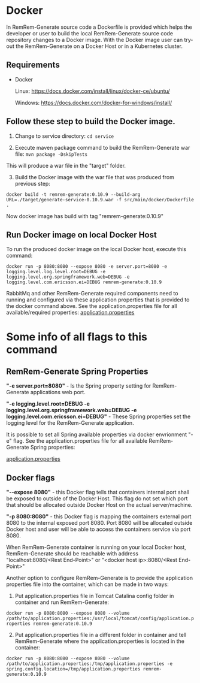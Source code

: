 # Docker

In RemRem-Generate source code a Dockerfile is provided which helps the developer or user to build the local RemRem-Generate source code repository changes to a Docker image.
With the Docker image user can try-out the RemRem-Generate on a Docker Host or in a Kubernetes cluster.

## Requirements
- Docker 


  Linux: https://docs.docker.com/install/linux/docker-ce/ubuntu/

  
  Windows: https://docs.docker.com/docker-for-windows/install/


## Follow these step to build the Docker image.

1. Change to service directory: 
`cd service`

1. Execute maven package command to build the RemRem-Generate war file:
`mvn package -DskipTests`

This will produce a war file in the "target" folder.



3. Build the Docker image with the war file that was produced from previous step: 


`docker build -t remrem-generate:0.10.9 --build-arg URL=./target/generate-service-0.10.9.war -f src/main/docker/Dockerfile .` 


Now docker image has build with tag "remrem-generate:0.10.9"

## Run Docker image on local Docker Host
To run the produced docker image on the local Docker host, execute this command: 


`docker run -p 8080:8080 --expose 8080 -e server.port=8080 -e logging.level.log.level.root=DEBUG -e logging.level.org.springframework.web=DEBUG -e logging.level.com.ericsson.ei=DEBUG remrem-generate:0.10.9`

RabbitMq and other RemRem-Generate required components need to running and configured via these application properties that is provided to the docker command above. See the application.properties file for all available/required properties:
[application.properties](https://github.com/eiffel-community/eiffel-remrem-generate/blob/master/service/src/main/resources/application.properties)

# Some info of all flags to this command


## RemRem-Generate Spring Properties


<B>"-e server.port=8080"</B> - Is the Spring property setting for RemRem-Generate applications web port.


<B>"-e logging.level.root=DEBUG -e logging.level.org.springframework.web=DEBUG -e 
logging.level.com.ericsson.ei=DEBUG"</B> - These Spring properties set the logging level for the RemRem-Generate application. 


It is possible to set all Spring available properties via docker envrionment "-e" flag. See the application.properties file for all available RemRem-Generate Spring properties:


[application.properties](https://github.com/eiffel-community/eiffel-remrem-generate/blob/master/service/src/main/resources/application.properties)


## Docker flags


<B>"--expose 8080"</B> - this Docker flag tells that containers internal port shall be exposed to outside of the Docker Host. This flag do not set which port that should be allocated outside Docker Host on the actual server/machine.


<B>"-p 8080:8080"</B> - this Docker flag is mapping the containers external port 8080 to the internal exposed port 8080. Port 8080 will be allocated outside Docker host and user will be able to access the containers service via port 8080.


When RemRem-Generate container is running on your local Docker host, RemRem-Generate should be reachable with address "localhost:8080/\<Rest End-Point\>" or "\<docker host ip\>:8080/\<Rest End-Point\>"


Another option to configure RemRem-Generate is to provide the application properties file into the container, which can be made in two ways:
1. Put application.properties file in Tomcat Catalina config folder in container and run RemRem-Generate:

`docker run -p 8080:8080 --expose 8080 --volume /path/to/application.properties:/usr/local/tomcat/config/application.properties remrem-generate:0.10.9`

2. Put application.properties file in a different folder in container and tell RemRem-Generate where the application.properties is located in the container:

`docker run -p 8080:8080 --expose 8080 --volume /path/to/application.properties:/tmp/application.properties -e spring.config.location=/tmp/application.properties remrem-generate:0.10.9`

